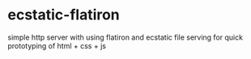 ecstatic-flatiron
=================

simple http server with using flatiron and ecstatic file serving for quick prototyping of html + css + js
